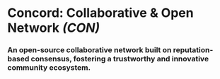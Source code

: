 # Concord: Collaborative & Open Network *(CON)*
### An open-source collaborative network built on reputation-based consensus, fostering a trustworthy and innovative community ecosystem.
